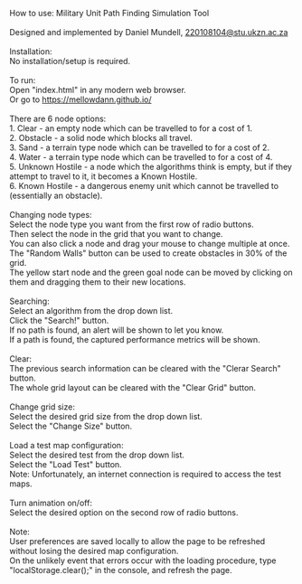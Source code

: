 How to use: Military Unit Path Finding Simulation Tool\
\
Designed and implemented by Daniel Mundell, 220108104@stu.ukzn.ac.za\
\
Installation:\
	No installation/setup is required.\
	\
To run:\
	Open "index.html" in any modern web browser.\
	Or go to https://mellowdann.github.io/ \
\
There are 6 node options:\
	1. Clear - an empty node which can be travelled to for a cost of 1.\
	2. Obstacle - a solid node which blocks all travel.\
	3. Sand - a terrain type node which can be travelled to for a cost of 2.\
	4. Water - a terrain type node which can be travelled to for a cost of 4.\
	5. Unknown Hostile - a node which the algorithms think is empty, but if they attempt to travel to it, it becomes a Known Hostile.\
	6. Known Hostile - a dangerous enemy unit which cannot be travelled to (essentially an obstacle).\
\
Changing node types:\
	Select the node type you want from the first row of radio buttons.\
	Then select the node in the grid that you want to change.\
	You can also click a node and drag your mouse to change multiple at once.\
	The "Random Walls" button can be used to create obstacles in 30% of the grid.\
	The yellow start node and the green goal node can be moved by clicking on them and dragging them to their new locations.\
	\
Searching:\
	Select an algorithm from the drop down list.\
	Click the "Search!" button.\
	If no path is found, an alert will be shown to let you know.\
	If a path is found, the captured performance metrics will be shown.\
\
Clear:\
	The previous search information can be cleared with the "Clerar Search" button.\
	The whole grid layout can be cleared with the "Clear Grid" button.\
	\
Change grid size:\
	Select the desired grid size from the drop down list.\
	Select the "Change Size" button.\
	\
Load a test map configuration:\
	Select the desired test from the drop down list.\
	Select the "Load Test" button.\
	Note: Unfortunately, an internet connection is required to access the test maps.\
	\
Turn animation on/off:\
	Select the desired option on the second row of radio buttons.\
	\
Note:\
	User preferences are saved locally to allow the page to be refreshed without losing the desired map configuration.\
	On the unlikely event that errors occur with the loading procedure, type "localStorage.clear();" in the console, and refresh the page.
